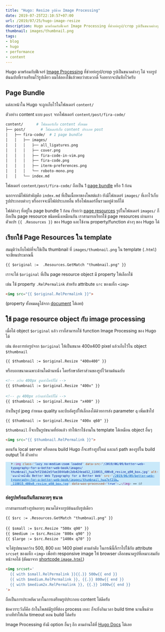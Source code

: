 ```yaml
---
title: "Hugo: Resize รูปด้วย Image Processing"
date: 2019-07-25T22:10:57+07:00
url: /2019/07/25/hugo-image-resize
description: Hugo มาพร้อมกับฟีเจอร์ Image Processing ที่ช่วยย่อรูป/crop รูปเป็นขนาดต่างๆ ได้จากรูปต้นฉบับที่เราเตรียมไว้รูปเดียว
thumbnail: images/thumbnail.png
tags:
- blog
- hugo
- performance
- content
---
```


Hugo มาพร้อมกับฟีเจอร์ [Image Processing](https://gohugo.io/content-management/image-processing/) ที่ช่วยย่อรูป/crop รูปเป็นขนาดต่างๆ ได้
จากรูปต้นฉบับที่เราเตรียมไว้รูปเดียว
ผมได้ลองใช้แล้วพบว่าสะดวกดี จึงอยากจะบันทึกไว้ครับ

## Page Bundle

แต่ละหน้าใน Hugo จะถูกเก็บไว้ในโฟลเดอร์ `content/`

ตัวอย่าง content แบบ `post` จากโฟลเดอร์ `content/post/fira-code/`

```sh
content/      # โฟลเดอร์เก็บ content ทั้งหมด
├── post/       # โฟลเดอร์เก็บ content ประเภท post
│   ├── fira-code/  # 1 page bundle
│   │   ├── images/
│   │   │   ├── all_ligatures.png
│   │   │   ├── cover.png
│   │   │   ├── fira-code-in-vim.png
│   │   │   ├── fira-code.png
│   │   │   ├── iterm-preferences.png
│   │   │   └── roboto-mono.png
│   │   └── index.md
```

โฟลเดอร์ `content/post/fira-code/` ถือเป็น 1 [page bundle](https://gohugo.io/content-management/organization/#page-bundles)
หรือ 1 ก้อน

นอกจากมีไฟล์สำคัญคือ `index.md` ที่เป็นเนื้อหาของโพสต์แล้ว
ยังมีโฟลเดอร์ `images/` ที่เอาไว้เก็บรูปประกอบต่างๆ
หรืออาจจะมีไฟล์ประเภทอื่น หรือโฟลเดอร์อื่นรวมอยู่ด้วยก็ได้

ไฟล์ต่างๆ ที่อยู่ใน page bundle 1 ก้อน เรียกว่า [page resources](https://gohugo.io/content-management/page-resources/)
รูปในโฟลเดอร์ `images/` ก็ถือเป็น page resource ชนิดหนึ่งเหมือนกัน
เราสามารถเรียกใช้ page resources ผ่านทางตัวแปร `{{ .Resources }}` ของ Hugo
และใช้งาน property/function ต่างๆ ของ Hugo ได้

## เรียกใช้ Page Resources ใน template

สมมุติว่าเก็บไฟล์ที่จะใช้เป็น thumbnail ที่ `images/thumbnail.png`
ใน template (`.html`) จะเขียนประมาณนี้

```html
{{ $original :=  .Resources.GetMatch "thumbnail.png" }}
```

เราจะได้ `$original` ที่เป็น page resource object มี property ให้เลือกใช้

เช่น ใช้ property `.RelPermalink` สำหรับ attribute `src` ของแท็ก `<img>`

```html
<img src="{{ $original.RelPermalink }}">
```

(property ทั้งหมดดูได้จาก [document](https://gohugo.io/content-management/page-resources/#properties) ได้เลย)

## ใช้ page resource object กับ image processing

เมื่อได้ object `$original` แล้ว เราก็สามารถใช้ function Image Processing ของ Hugo ได้

เช่น ต้องการย่อรูปจาก `$original` ให้เป็นขนาด 400x400 pixel แล้วเก็บไว้ใน object `$thumbnail`

```html
{{ $thumbnail := $original.Resize "400x400" }}
```

หรือบอกขนาดเฉพาะด้านใดด้านหนึ่ง โดยรักษาอัตราส่วนของรูปไว้ตามต้นฉบับ

```html
<!-- กว้าง 400px สูงเท่าไหร่ก็ได้ -->
{{ $thumbnail := $original.Resize "400x" }}

<!-- สูง 400px กว้างเท่าไหร่ก็ได้ -->
{{ $thumbnail := $original.Resize "x400" }}
```

ถ้าเป็นรูป jpeg กำหนด quality และบีบอัดรูปให้เล็กลงได้ด้วยการส่ง parameter `q` เพิ่มเข้าไป

```html
{{ $thumbnail := $original.Resize "400x q60" }}
```

`$thumbnail` ก็จะเป็นรูปขนาดที่ย่อแล้ว ทำให้เราใช้งานใน template ได้เหมือน object อื่นๆ

```html
<img src="{{ $thumbnail.RelPermalink }}">
```

ตอนรัน local server หรือตอน build Hugo ก็จะสร้างรูปใหม่ และแก้ path ของรูปใน build output ให้ ตัวอย่าง

![path ของรูปที่ Hugo generate ให้](images/img.png)

### ย่อรูปพร้อมกันทีละหลายๆ ขนาด

เราสามารถสร้างรูปหลายๆ ขนาดได้จากรูปต้นฉบับรูปเดียว

```html
{{ $src := .Resources.GetMatch "thumbnail.png" }}

{{ $small := $src.Resize "500x q90" }}
{{ $medium := $src.Resize "800x q90" }}
{{ $large := $src.Resize "1400x q70" }}
```

จะได้รูปขนาดกว้าง 500, 800 และ 1400 pixel ตามลำดับ ในกรณีนี้ก็เราไปใช้กับ
attribute `srcset` ของแท็ก `<img>` เพื่อทำ responsive image ให้ browser
เลือกขนาดรูปที่เหมาะสมกับหน้าจอได้ (ตัดมาจาก [shortcode `image.html`](https://github.com/armno/blog/blob/master/themes/lazy/layouts/shortcodes/image.html))
```html
<img srcset='
  {{ with $small.RelPermalink }}{{.}} 500w{{ end }}
  {{ with $medium.RelPermalink }}, {{.}} 800w{{ end }}
  {{ with $medium2x.RelPermalink }}, {{.}} 1400w{{ end }}
'>
```

ถือเป็นการประหยัดเวลาในการเตรียมรูปประกอบ content ได้ดีครับ

ข้อควรระวังก็คือ ถ้าในโพสต์มีรูปที่ต้อง process เยอะ ก็จะยิ่งกินเวลา build time นานขึ้นด้วย
บางทีทำให้เกิด timeout ตอน build ได้ครับ

Image Processing ยังมี option อื่นๆ อีก ตามอ่านได้ที่ [Hugo Docs](https://gohugo.io/content-management/image-processing/) ได้เลย
